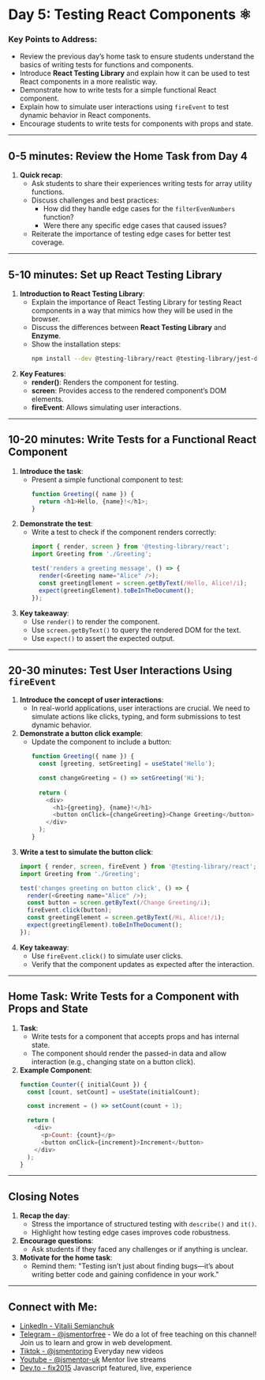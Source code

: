 # Day 5: Testing React Components ⚛️

### Key Points to Address:
- Review the previous day’s home task to ensure students understand the basics of writing tests for functions and components.
- Introduce **React Testing Library** and explain how it can be used to test React components in a more realistic way.
- Demonstrate how to write tests for a simple functional React component.
- Explain how to simulate user interactions using `fireEvent` to test dynamic behavior in React components.
- Encourage students to write tests for components with props and state.

---

## 0-5 minutes: Review the Home Task from Day 4
1. **Quick recap**:
   - Ask students to share their experiences writing tests for array utility functions.  
   - Discuss challenges and best practices:
     - How did they handle edge cases for the `filterEvenNumbers` function?
     - Were there any specific edge cases that caused issues?
   - Reiterate the importance of testing edge cases for better test coverage.

---

## 5-10 minutes: Set up React Testing Library
1. **Introduction to React Testing Library**:
   - Explain the importance of React Testing Library for testing React components in a way that mimics how they will be used in the browser.
   - Discuss the differences between **React Testing Library** and **Enzyme**.
   - Show the installation steps:
     ```bash
     npm install --dev @testing-library/react @testing-library/jest-dom
     ```
2. **Key Features**:
   - **render()**: Renders the component for testing.
   - **screen**: Provides access to the rendered component’s DOM elements.
   - **fireEvent**: Allows simulating user interactions.

---

## 10-20 minutes: Write Tests for a Functional React Component
1. **Introduce the task**:
   - Present a simple functional component to test:
     ```javascript
     function Greeting({ name }) {
       return <h1>Hello, {name}!</h1>;
     }
     ```
2. **Demonstrate the test**:
   - Write a test to check if the component renders correctly:
     ```javascript
     import { render, screen } from '@testing-library/react';
     import Greeting from './Greeting';

     test('renders a greeting message', () => {
       render(<Greeting name="Alice" />);
       const greetingElement = screen.getByText(/Hello, Alice!/i);
       expect(greetingElement).toBeInTheDocument();
     });
     ```
3. **Key takeaway**:
   - Use `render()` to render the component.
   - Use `screen.getByText()` to query the rendered DOM for the text.
   - Use `expect()` to assert the expected output.

---

## 20-30 minutes: Test User Interactions Using `fireEvent`
1. **Introduce the concept of user interactions**:
   - In real-world applications, user interactions are crucial. We need to simulate actions like clicks, typing, and form submissions to test dynamic behavior.
2. **Demonstrate a button click example**:
   - Update the component to include a button:
     ```javascript
     function Greeting({ name }) {
       const [greeting, setGreeting] = useState('Hello');

       const changeGreeting = () => setGreeting('Hi');
       
       return (
         <div>
           <h1>{greeting}, {name}!</h1>
           <button onClick={changeGreeting}>Change Greeting</button>
         </div>
       );
     }
     ```
3. **Write a test to simulate the button click**:
   ```javascript
   import { render, screen, fireEvent } from '@testing-library/react';
   import Greeting from './Greeting';

   test('changes greeting on button click', () => {
     render(<Greeting name="Alice" />);
     const button = screen.getByText(/Change Greeting/i);
     fireEvent.click(button);
     const greetingElement = screen.getByText(/Hi, Alice!/i);
     expect(greetingElement).toBeInTheDocument();
   });
   ```
4. **Key takeaway**:
   - Use `fireEvent.click()` to simulate user clicks.
   - Verify that the component updates as expected after the interaction.

---

## Home Task: Write Tests for a Component with Props and State
1. **Task**:
   - Write tests for a component that accepts props and has internal state.
   - The component should render the passed-in data and allow interaction (e.g., changing state on a button click).
2. **Example Component**:
   ```javascript
   function Counter({ initialCount }) {
     const [count, setCount] = useState(initialCount);

     const increment = () => setCount(count + 1);

     return (
       <div>
         <p>Count: {count}</p>
         <button onClick={increment}>Increment</button>
       </div>
     );
   }
   ```

---

## Closing Notes
1. **Recap the day**:
   - Stress the importance of structured testing with `describe()` and `it()`.  
   - Highlight how testing edge cases improves code robustness.  
2. **Encourage questions**:
   - Ask students if they faced any challenges or if anything is unclear.  
3. **Motivate for the home task**:
   - Remind them: "Testing isn’t just about finding bugs—it’s about writing better code and gaining confidence in your work."  

---

## Connect with Me:
- [LinkedIn - Vitalii Semianchuk](https://www.linkedin.com/in/vitalii-semianchuk-9812a786/)  
- [Telegram - @jsmentorfree](https://t.me/jsmentorfree) - We do a lot of free teaching on this channel! Join us to learn and grow in web development.  
- [Tiktok - @jsmentoring](https://www.tiktok.com/@jsmentoring) Everyday new videos  
- [Youtube - @jsmentor-uk](https://www.youtube.com/@jsmentor-uk) Mentor live streams  
- [Dev.to - fix2015](https://dev.to/fix2015) Javascript featured, live, experience
